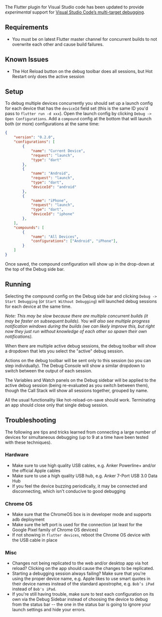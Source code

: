 The Flutter plugin for Visual Studio code has been updated to provide
_experimental_ support for
[Visual Studio Code’s multi-target debugging](https://code.visualstudio.com/docs/editor/debugging#_multitarget-debugging).

## Requirements

- You must be on latest Flutter master channel for concurrent builds to not
  overwrite each other and cause build failures.

## Known Issues

- The Hot Reload button on the debug toolbar does all sessions, but Hot Restart
  only does the active session

## Setup

To debug multiple devices concurrently you should set up a launch config for
each device that has the `deviceId` field set (this is the same ID you'd pass to
`flutter run -d xxx`). Open the launch config by clicking
`Debug -> Open Configurations`. Add a `compound` config at the bottom that will
launch both (or more) configurations at the same time:

```json
{
	"version": "0.2.0",
	"configurations": [
		{
			"name": "Current Device",
			"request": "launch",
			"type": "dart"
		},
		{
			"name": "Android",
			"request": "launch",
			"type": "dart",
			"deviceId": "android"
		},
		{
			"name": "iPhone",
			"request": "launch",
			"type": "dart",
			"deviceId": "iphone"
		},
	],
	"compounds": [
		{
			"name": "All Devices",
			"configurations": ["Android", "iPhone"],
		}
	]
}
```

Once saved, the compound configuration will show up in the drop-down at the top
of the Debug side bar.

## Running

Selecting the compound config on the Debug side bar and clicking
`Debug -> Start Debugging` (or `Start Without Debugging`) will launched debug
sessions for each device at the same time.

_Note: This may be slow because there are multiple concurrent builds (it may be
faster on subsequent builds). You will also see multiple progress notification
windows during the builds (we can likely improve this, but right now they just
run without knowledge of each other so spawn their own notifications)._

When there are multiple active debug sessions, the debug toolbar will show a
dropdown that lets you select the "active" debug session.

Actions on the debug toolbar will be sent only to this session (so you can step
individually). The Debug Console will show a similar dropdown to switch between
the output of each session.

The Variables and Watch panels on the Debug sidebar will be applied to the
active debug session (being re-evaluated as you switch between them), though the
Call Stack will show all sessions together, grouped by name.

All the usual functionality like hot-reload-on-save should work. Terminating an
app should close only that single debug session.

## Troubleshooting

The following are tips and tricks learned from connecting a large number of
devices for simultaneous debugging (up to 9 at a time have been tested with
these techniques).

### Hardware

- Make sure to use high quality USB cables, e.g. Anker Powerline+ and/or the
  official Apple cables
- Make sure to use a high quality USB hub, e.g. Anker 7-Port USB 3.0 Data Hub
- If you feel the device buzzing periodically, it may be connected and
  disconnecting, which isn't conducive to good debugging

### Chrome OS

- Make sure that the ChromeOS box is in developer mode and supports adb
  deployment
- Make sure the left port is used for the connection (at least for the Google
  Pixel family of Chrome OS devices)
- If not showing in `flutter devices`, reboot the Chrome OS device with the USB
  cable in place

### Misc

- Changes not being replicated to the web and/or desktop app via hot reload?
  Clicking on the app should cause the changes to be replicated.
- Starting a debugging session always failing? Make sure that you're using the
  proper device name, e.g. Apple likes to use smart quotes in their device names
  instead of the standard apostrophe, e.g. `Bob’s iPad` instead of `Bob's iPad`.
- If you're still having trouble, make sure to test each configuration on its
  own via the Debug Sidebar instead of choosing the device to debug from the
  status bar -- the one in the status bar is going to ignore your launch
  settings and hide your errors.
